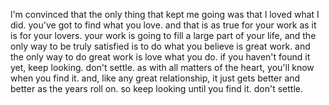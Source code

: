 l'm convinced that the only thing that kept me going was that l loved what I did.
you've got to find what you love.
and that is as true for your work as it is for your lovers.
your work is going to fill a large part of your life, and the only way to be truly satisfied is to do what you believe is great work.
and the only way to do great work is love what you do.
if you haven't found it yet, keep looking.
don't settle.
as with all matters of the heart, you'll know when you find it.
and, like any great relationship, it just gets better and better as the years roll on.
so keep looking until you find it.
don't settle.
